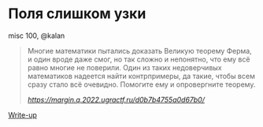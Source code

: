 # Поля слишком узки

misc 100, @kalan

> Многие математики пытались доказать Великую теорему Ферма, и один вроде даже смог, но так сложно и непонятно, что ему всё равно многие не поверили. Один из таких недоверчивых математиков надеется найти контрпримеры, да такие, чтобы всем сразу стало всё очевидно. Помогите ему и опровергните теорему.
>
> _https://margin.q.2022.ugractf.ru/d0b7b4755a0d67b0/_

[Write-up](WRITEUP.md)
